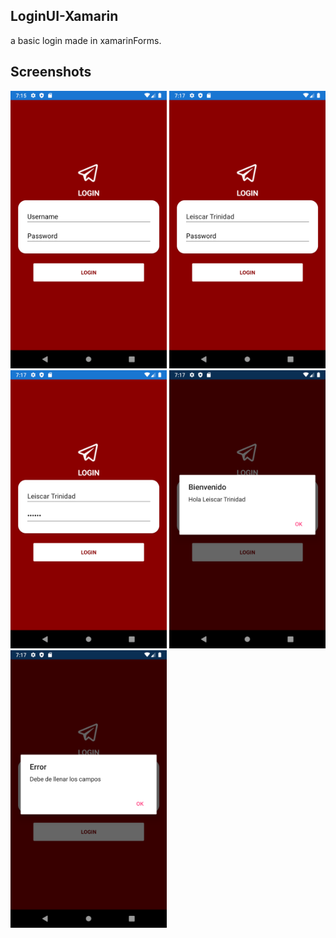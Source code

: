 ## LoginUI-Xamarin
a basic login made in xamarinForms.

## Screenshots

<img src ="Screenshots/1.png" width= "250">
<img src ="Screenshots/2.png" width= "250">
<img src ="Screenshots/3.png" width= "250">
<img src ="Screenshots/4.png" width= "250">
<img src ="Screenshots/5.png" width= "250">
